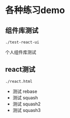 # 各种练习demo

## 组件库测试

`./test-react-ui`

个人组件库测试

## react测试

`./react.html`









- 测试 rebase
- 测试 squash
- 测试 squash2
- 测试 squash3
